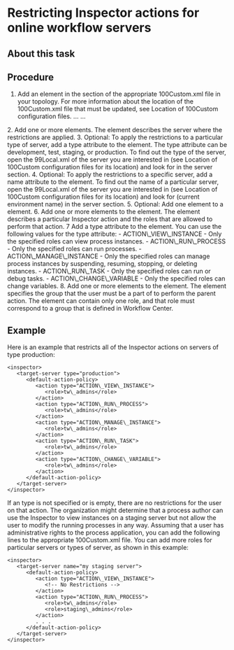 # Restricting Inspector actions for online workflow servers

## About this task

## Procedure

1. Add an <inspector> element in the
<authoring-environment> section of the appropriate
100Custom.xml file in your topology. For more information about the
location of the 100Custom.xml file that must be updated, see Location of 100Custom configuration files.<properties>
...
   <authoring-environment>
   ...
      <inspector>
      </inspector>
   </authoring-environment>
</properties>
2. Add  one or more <target-server> elements.
 The <target-server> element describes
the server where the restrictions are applied.
3. Optional: To apply the restrictions to a particular type of server, add a
type attribute to the <target-server> element.
The type attribute can be development, test, staging, or
production. To find out the type of the server, open the 99Local.xml of
the server you are interested in (see Location of 100Custom configuration files for its
location) and look for <environment-type> in the server section.
4. Optional: To apply the restrictions to a specific
server, add a name attribute to the <target-server> element.
 To find out the name of a particular server, open the 99Local.xml of the
server you are interested in (see Location of 100Custom configuration files for its location)
and look for <server-name> (current environment name) in the server
section.
5. Optional: Add one <default-action-policy> element
to a <target-server> element.
6. Add one or more <action> elements
to the <default-action-policy> element.
 The <action> element describes a particular
Inspector action and the roles that are allowed to perform that action.
7 Add a type attribute to the <action> element. You can use the following values for the type attribute:
    - ACTION\_VIEW\_INSTANCE - Only the specified roles can view process
instances.
    - ACTION\_RUN\_PROCESS - Only the specified roles can run processes.
    - ACTION\_MANAGE\_INSTANCE - Only the specified roles can manage process
instances by suspending, resuming, stopping, or deleting instances.
    - ACTION\_RUN\_TASK - Only the specified roles can run or debug tasks.
    - ACTION\_CHANGE\_VARIABLE - Only the specified roles can change variables.
8. Add one or more <role> elements to the
<action> element. The <role> element
specifies the group that the user must be a part of to perform the parent action. The
<role> element can contain only one role, and that role must correspond to a
group that is defined in Workflow Center.

## Example

Here is an example that restricts all of the Inspector
actions on servers of type production:

```
<inspector>
   <target-server type="production">
      <default-action-policy>
         <action type="ACTION\_VIEW\_INSTANCE">
            <role>tw\_admins</role>
         </action>
         <action type="ACTION\_RUN\_PROCESS">
            <role>tw\_admins</role>
         </action>
         <action type="ACTION\_MANAGE\_INSTANCE">
            <role>tw\_admins</role>
         </action>
         <action type="ACTION\_RUN\_TASK">
            <role>tw\_admins</role>
         </action>
         <action type="ACTION\_CHANGE\_VARIABLE">
            <role>tw\_admins</role>
         </action>
      </default-action-policy>
   </target-server>
</inspector>
```

If an <action> type
is not specified or is empty, there are no restrictions for the user
on that action. The organization might determine that a process author
can use the Inspector to view instances on a staging server but not
allow the user to modify the running processes in any way. Assuming
that a user has administrative rights to the process application,
you can add the following lines to the appropriate 100Custom.xml file.
You can add more roles for particular servers or types of server,
as shown in this example:

```
<inspector>
   <target-server name="my staging server">
      <default-action-policy>
         <action type="ACTION\_VIEW\_INSTANCE">
            <!-- No Restrictions -->
         </action>
         <action type="ACTION\_RUN\_PROCESS">
            <role>tw\_admins</role>
            <role>staging\_admins</role>
         </action>
         . . .
      </default-action-policy>
   </target-server>
</inspector>
```